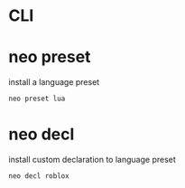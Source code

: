 # CLI

# neo preset <name>
install a language preset

`neo preset lua`

# neo decl <name>
install custom declaration to language preset

`neo decl roblox`
